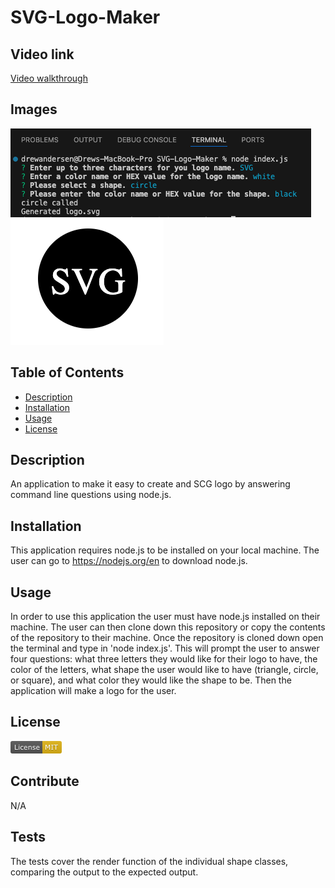 # SVG-Logo-Maker

## Video link 
[Video walkthrough](https://drive.google.com/file/d/10v4uDvKG1fZXjwWqE7-gNEKCYtAb7af4/view)

## Images
![Image of terminal application](./lib/images/terminal-logo.png)
![Image of the logo created](./lib/images/SVG-logo.png)

## Table of Contents
- [Description](#description)
- [Installation](#installation)
- [Usage](#usage)
- [License](#license)

## Description
An application to make it easy to create and SCG logo by answering command line questions using node.js.

## Installation
This application requires node.js to be installed on your local machine. The user can go to https://nodejs.org/en to download node.js. 

## Usage
In order to use this application the user must have node.js installed on their machine. The user can then clone down this repository or copy the contents of the repository to their machine. Once the repository is cloned down open the terminal and type in 'node index.js'. This will prompt the user to answer four questions: what three letters they would like for their logo to have, the color of the letters, what shape the user would like to have (triangle, circle, or square), and what color they would like the shape to be. Then the application will make a logo for the user.

## License
![MIT License badge](lib/images/image.png)

## Contribute
N/A

## Tests
The tests cover the render function of the individual shape classes, comparing the output to the expected output.
